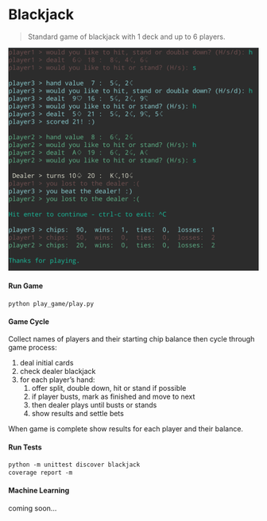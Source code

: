 # Blackjack

> Standard game of blackjack with 1 deck and up to 6 players.

![](https://github.com/jacksonx9/Blackjack/blob/master/photos/blackjack_play_game_example)

#### Run Game

```shell
python play_game/play.py
```

#### Game Cycle
Collect names of players and their starting chip balance then cycle through game process:
1. deal initial cards
2. check dealer blackjack
3. for each player’s hand:
   1. offer split, double down, hit or stand if possible
   2. if player busts, mark as finished and move to next
   3. then dealer plays until busts or stands
   4. show results and settle bets

When game is complete show results for each player and their balance.

#### Run Tests

```shell
python -m unittest discover blackjack 
coverage report -m

```

#### Machine Learning

coming soon…

